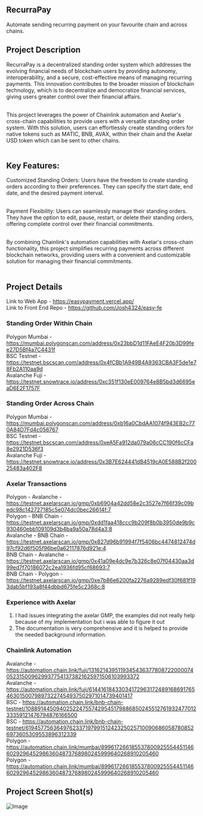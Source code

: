 ## RecurraPay

Automate sending recurring payment on your favourite chain and across chains. <br/>

## Project Description

RecurraPay is a decentralized standing order system which addresses the evolving financial needs of blockchain users by providing autonomy, interoperability, and a secure, cost-effective means of managing recurring payments. This innovation contributes to the broader mission of blockchain technology, which is to decentralize and democratize financial services, giving users greater control over their financial affairs.</br></br>

This project leverages the power of Chainlink automation and Axelar's cross-chain capabilities to provide users with a versatile standing order system. With this solution, users can effortlessly create standing orders for native tokens such as MATIC, BNB, AVAX, within their chain and the Axelar USD token which can be sent to other chains.
</br></br>

## Key Features:

Customized Standing Orders: Users have the freedom to create standing orders according to their preferences. They can specify the start date, end date, and the desired payment interval.
</br></br>

Payment Flexibility: Users can seamlessly manage their standing orders. They have the option to edit, pause, restart, or delete their standing orders, offering complete control over their financial commitments.
</br></br>

By combining Chainlink's automation capabilities with Axelar's cross-chain functionality, this project simplifies recurring payments across different blockchain networks, providing users with a convenient and customizable solution for managing their financial commitments.
</br></br>

## Project Details

Link to Web App - https://easypayment.vercel.app/ <br/>
Link to Front End Repo - https://github.com/Josh4324/easy-fe

### Standing Order Within Chain

Polygon Mumbai - https://mumbai.polygonscan.com/address/0x23bbD1d11FAeE4F20b3D99fee27D5Bf4a7C4431f
<br/>
BSC Testnet - https://testnet.bscscan.com/address/0x4fCBb1A949B4A9363CBA3F5de1e78Fb2A110aa9d
<br/>
Avalanche Fuji - https://testnet.snowtrace.io/address/0xc351f130eE009764e8B5bd3d6695eaD6E2F1757F
<br/>

### Standing Order Across Chain

Polygon Mumbai - https://mumbai.polygonscan.com/address/0xb16a0CbdAA1074f943EB2c770A84D7Fd4c056767
<br/>
BSC Testnet - https://testnet.bscscan.com/address/0xeA5Fa912da079a06cCC190f6cCFa8e2921D536f3
<br/>
Avalanche Fuji - https://testnet.snowtrace.io/address/0x3B7E624441dB4519cA0E588B2f20025483a402F8
<br/>

### Axelar Transactions

Polygon - Avalanche - https://testnet.axelarscan.io/gmp/0xb6904a42dd58e2c3527e7f66f39c09bedc98c142727185c5e074dc0bec26614f:7
<br/>
Polygon - BNB Chain - https://testnet.axelarscan.io/gmp/0xdd1faa418ccc9b209f8b0b3950de9b9c930460ebb109109d3b4ba9a50a78d4a3:8
<br/>
Avalanche - BNB Chain - https://testnet.axelarscan.io/gmp/0x827d96b91994f7f5406bc4474812474d97cf92d6f505f96be0a62117876d921e:4
<br/>
BNB Chain - Avalanche - https://testnet.axelarscan.io/gmp/0x41a09e4dc9e7b326c8e07f04430aa3d99ed7f70186072c2ea1936fd95cf68693:7
<br/>
BNB Chain - Polygon - https://testnet.axelarscan.io/gmp/0xe7b86e6200fa2276a9289edf30f681f193dab5bf193a8f44dbbd675fe5c2368c:8
<br/>

### Experience with Axelar

1. I had issues integrating the axelar GMP, the examples did not really help because of my implementation but i was able to figure it out <br/>
2. The documentation is very comprehensive and it is helped to provide the needed background information.<br/>

### Chainlink Automation

Avalanche - https://automation.chain.link/fuji/13162143951193454363778087220000740523150096299377541373821625971506103993372
<br/>
Avalanche - https://automation.chain.link/fuji/6144161843303417296317248916869176546301500798973227454937502971014739401417
<br/>
BSC - https://automation.chain.link/bnb-chain-testnet/108891445094025224755742954517988685024551276193247701233359121476794876166500
<br/>
BSC - https://automation.chain.link/bnb-chain-testnet/6194577563649762337197991512423250257100906860587808526973605309553896312339
<br/>
Polygon - https://automation.chain.link/mumbai/89961726618553780092555445114660292964529863604873768980245999640268910205460
<br/>
Polygon - https://automation.chain.link/mumbai/89961726618553780092555445114660292964529863604873768980245999640268910205460
<br/>

## Project Screen Shot(s)

![Image](https://res.cloudinary.com/josh4324/image/upload/v1697974839/cover_umzx99.png)
